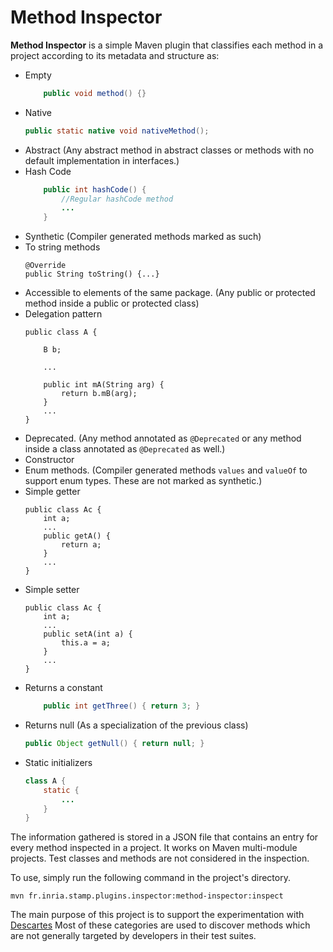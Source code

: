 # Method Inspector

**Method Inspector** is a simple Maven plugin that classifies each method in a project according to its metadata and
structure as:

- Empty
    ```Java
        public void method() {}
    ```
- Native
    ```Java
    public static native void nativeMethod();
    ```
- Abstract (Any abstract method in abstract classes or methods with no default implementation in interfaces.)
- Hash Code
    ```Java
        public int hashCode() {
            //Regular hashCode method
            ...
        }
    ```
- Synthetic (Compiler generated methods marked as such)
- To string methods
    ```
    @Override
    public String toString() {...}
    ```
- Accessible to elements of the same package. (Any public or protected method inside a public or protected class)
- Delegation pattern
    ```
    public class A {

        B b;

        ...

        public int mA(String arg) {
            return b.mB(arg);
        }
        ...
    }
    ```
- Deprecated. (Any method annotated as `@Deprecated` or any method inside a class annotated as `@Deprecated` as well.)
- Constructor
- Enum methods. (Compiler generated methods `values` and `valueOf` to support enum types. These are not marked as synthetic.)
- Simple getter
    ```
    public class Ac {
        int a;
        ...
        public getA() {
            return a;
        }
        ...
    }
    ```
- Simple setter
    ```
    public class Ac {
        int a;
        ...
        public setA(int a) {
            this.a = a;
        }
        ...
    }
    ```
- Returns a constant
    ```Java
        public int getThree() { return 3; }
    ```
- Returns null (As a specialization of the previous class)
    ```Java
    public Object getNull() { return null; }
    ```
- Static initializers
    ```Java
    class A {
        static {
            ...
        }
    }
    ```
The information gathered is stored in a JSON file that contains an entry for every method inspected in a project.
It works on Maven multi-module projects. Test classes and methods are not considered in the inspection.

To use, simply run the following command in the project's directory.
```
mvn fr.inria.stamp.plugins.inspector:method-inspector:inspect
```

The main purpose of this project is to support the experimentation with [Descartes](https://github.com/STAMP-project/pitest-descartes)
Most of these categories are used to discover methods which are not generally targeted by developers in their test suites.

